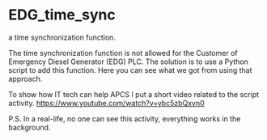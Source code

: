 # EDG_time_sync
a time synchronization function.

The time synchronization function is not allowed for the Customer of Emergency Diesel Generator (EDG) PLC. The solution is to use a Python script to add this function. Here you can see what we got from using that approach.

To show how IT tech can help APCS I put a short video related to the script activity. 
https://www.youtube.com/watch?v=ybc5zbQxvn0

P.S. In a real-life, no one can see this activity, everything works in the background.
